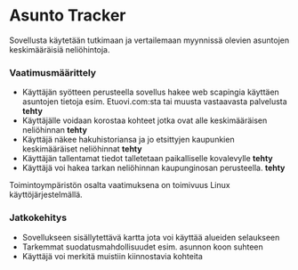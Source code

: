 # Asunto Tracker

Sovellusta käytetään tutkimaan ja vertailemaan myynnissä olevien asuntojen keskimääräisiä neliöhintoja.

### Vaatimusmäärittely

- Käyttäjän syötteen perusteella sovellus hakee web scapingia käyttäen asuntojen tietoja esim. Etuovi.com:sta tai muusta vastaavasta palvelusta **tehty**
- Käyttäjälle voidaan korostaa kohteet jotka ovat alle keskimääräisen neliöhinnan **tehty**
- Käyttäjä näkee hakuhistoriansa ja jo etsittyjen kaupunkien keskimääräiset neliöhinnat **tehty**
- Käyttäjän tallentamat tiedot talletetaan paikalliselle kovalevylle **tehty**
- Käyttäjä voi hakea tarkan neliöhinnan kaupunginosan perusteella. **tehty**

Toimintoympäristön osalta vaatimuksena on toimivuus Linux käyttöjärjestelmällä. 

### Jatkokehitys

- Sovellukseen sisällytettävä kartta jota voi käyttää alueiden selaukseen
- Tarkemmat suodatusmahdollisuudet esim. asunnon koon suhteen
- Käyttäjä voi merkitä muistiin kiinnostavia kohteita
